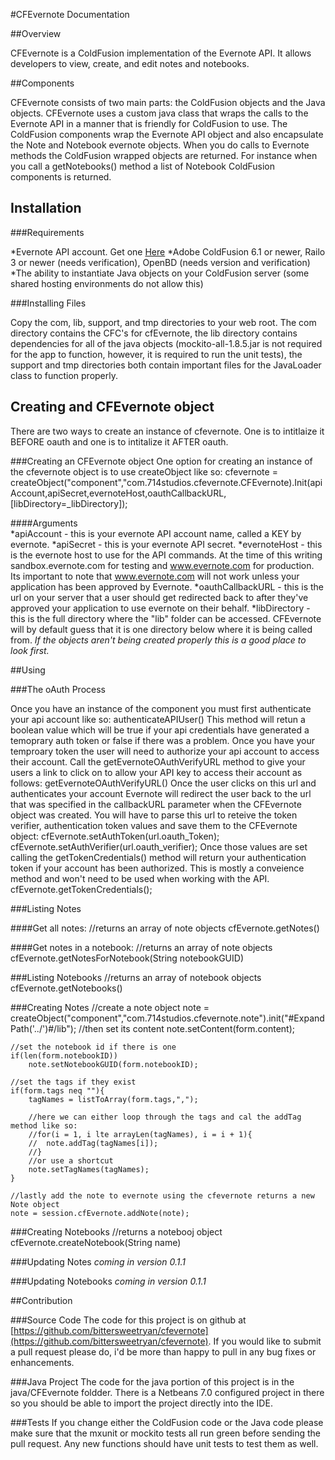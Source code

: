 #CFEvernote Documentation

##Overview 

CFEvernote is a ColdFusion implementation of the Evernote API.  It allows developers to view, create, and edit notes and notebooks.  

##Components

CFEvernote consists of two main parts: the ColdFusion objects and the Java objects.  CFEvernote uses a custom java class that wraps the calls to the Evernote API in a manner that is friendly for ColdFusion to use.  The ColdFusion components wrap the Evernote API object and also encapsulate the Note and Notebook evernote objects.  When you do calls to Evernote methods the ColdFusion wrapped objects are returned.  For instance when you call a getNotebooks() method a list of Notebook ColdFusion components is returned. 

## Installation

###Requirements

*Evernote API account. Get one [Here](http://www.evernote.com/about/developer/api/)
*Adobe ColdFusion 6.1 or newer, Railo 3 or newer (needs verification), OpenBD (needs version and verification)
*The ability to instantiate Java objects on your ColdFusion server (some shared hosting environments do not allow this)

###Installing Files

Copy the com, lib, support, and tmp directories to your web root.   The com directory contains the CFC's for cfEvernote, the lib directory contains dependencies for all of the java objects (mockito-all-1.8.5.jar is not required for the app to function, however, it is required to run the unit tests), the support and tmp directories both contain important files for the JavaLoader class to function properly.

## Creating and CFEvernote object

There are two ways to create an instance of cfevernote.  One is to intitlaize it BEFORE oauth and one is to intitalize it AFTER oauth.

###Creating an CFEvernote object
One option for creating an instance of the cfevernote object is to use createObject like so:
	cfevernote = createObject("component","com.714studios.cfevernote.CFEvernote).Init(apiAccount,apiSecret,evernoteHost,oauthCallbackURL,[libDirectory=_libDirectory]);

####Arguments	
*apiAccount - this is your evernote API account name, called a KEY by evernote. 
*apiSecret - this is your evernote API secret.
*evernoteHost - this is the evernote host to use for the API commands.  At the time of this writing sandbox.evernote.com for testing and www.evernote.com for production. Its important to note that www.evernote.com will not work unless your application has been approved by Evernote.
*oauthCallbackURL - this is the url on your server that a user should get redirected back to after they've approved your application to use evernote on their behalf. 
*libDirectory - this is the full directory where the "lib" folder can be accessed.  CFEvernote will by default guess that it is one directory below where it is being called from.  _If the objects aren't being created properly this is a good place to look first._

##Using 	

###The oAuth Process
	
Once you have an instance of the component you must first authenticate your api account like so:
	authenticateAPIUser()
This method will retun a boolean value which will be true if your api credentials have generated a temoprary auth token or false if there was a problem.  Once you have your temproary token the user will need to authorize your api account to access their account. Call the getEvernoteOAuthVerifyURL method to give your users a link to click on to allow your API key to access their account as follows:
	getEvernoteOAuthVerifyURL()
Once the user clicks on this url and authenticates your account Evernote will redirect the user back to the url that was specified in the callbackURL parameter when the CFEvernote object was created.  You will have to parse this url to reteive the token verifier, authentication token values and save them to the CFEvernote object:
	cfEvernote.setAuthToken(url.oauth_Token);
	cfEvernote.setAuthVerifier(url.oauth_verifier);
Once those values are set calling the getTokenCredentials() method will return your authentication token if your account has been authorized.  This is mostly a conveience method and won't need to be used when working with the API.
	cfEvernote.getTokenCredentials();

###Listing Notes

####Get all notes:
	//returns an array of note objects
	cfEvernote.getNotes()

####Get notes in a notebook:
	//returns an array of note objects
	cfEvernote.getNotesForNotebook(String notebookGUID)
	
###Listing Notebooks
	//returns an array of notebook objects
	cfEvernote.getNotebooks()

###Creating Notes
	//create a note object
	note = createObject("component","com.714studios.cfevernote.note").init("#ExpandPath('../')#/lib");
	//then set its content
	note.setContent(form.content);
			
	//set the notebook id if there is one
	if(len(form.notebookID))
		note.setNotebookGUID(form.notebookID);
			
	//set the tags if they exist
	if(form.tags neq ""){
		tagNames = listToArray(form.tags,",");
		
		//here we can either loop through the tags and cal the addTag method like so:
		//for(i = 1, i lte arrayLen(tagNames), i = i + 1){
		//	note.addTag(tagNames[i]);
		//}
		//or use a shortcut
		note.setTagNames(tagNames);
	}
			
	//lastly add the note to evernote using the cfevernote returns a new Note object
	note = session.cfEvernote.addNote(note);
			
###Creating Notebooks
	//returns a notebooj object
	cfEvernote.createNotebook(String name)
	
###Updating Notes
_coming in version 0.1.1_

###Updating Notebooks
_coming in version 0.1.1_

##Contribution

###Source Code
The code for this project is on github at [https://github.com/bittersweetryan/cfevernote](https://github.com/bittersweetryan/cfevernote).  If you would like to submit a pull request please do, i'd be more than happy to pull in any bug fixes or enhancements.  

###Java Project
The code for the java portion of this project is in the java/CFEvernote foldder.  There is a Netbeans 7.0 configured project in there so you should be able to import the project directly into the IDE.

###Tests
If you change either the ColdFusion code or the Java code please make sure that the mxunit or mockito tests all run green before sending the pull request.  Any new functions should have unit tests to test them as well. 
